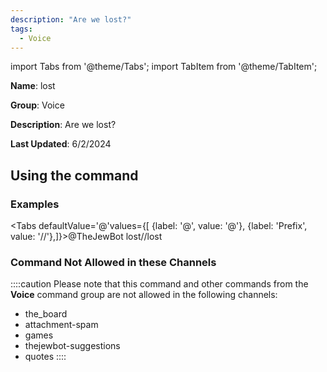```yaml
---
description: "Are we lost?"
tags:
  - Voice
---
```

import Tabs from '@theme/Tabs';
import TabItem from '@theme/TabItem';

**Name**: lost

**Group**: Voice

**Description**: Are we lost?

**Last Updated**: 6/2/2024

## Using the command

### Examples
<Tabs defaultValue='@'values={[ {label: '@', value: '@'}, {label: 'Prefix', value: '//'},]}><TabItem value='@'>@TheJewBot lost</TabItem><TabItem value='//'>//lost</TabItem></Tabs>

### Command Not Allowed in these Channels
::::caution Please note that this command and other commands from the **Voice** command group are not allowed in the following channels:
- the_board
- attachment-spam
- games
- thejewbot-suggestions
- quotes
::::